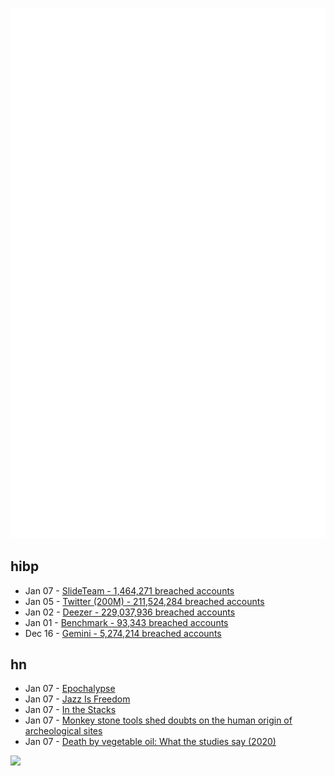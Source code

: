 ![Metrics](https://raw.githubusercontent.com/phixion/phixion/master/metrics.svg)

## hibp

<!--
for https://github.com/phixion/phixion/blob/main/.github/workflows/feeds.yml
-->
<!--START_SECTION:haveibeenpwnd-->
- Jan 07 - [SlideTeam - 1,464,271 breached accounts](https://haveibeenpwned.com/PwnedWebsites#SlideTeam)
- Jan 05 - [Twitter (200M) - 211,524,284 breached accounts](https://haveibeenpwned.com/PwnedWebsites#Twitter200M)
- Jan 02 - [Deezer - 229,037,936 breached accounts](https://haveibeenpwned.com/PwnedWebsites#Deezer)
- Jan 01 - [Benchmark - 93,343 breached accounts](https://haveibeenpwned.com/PwnedWebsites#Benchmark)
- Dec 16 - [Gemini - 5,274,214 breached accounts](https://haveibeenpwned.com/PwnedWebsites#Gemini)
<!--END_SECTION:haveibeenpwnd-->

## hn

<!--
for https://github.com/phixion/phixion/blob/main/.github/workflows/feeds.yml
-->
<!--START_SECTION:hn-->
- Jan 07 - [Epochalypse](https://www.epochalypse.today/)
- Jan 07 - [Jazz Is Freedom](https://thebaffler.com/salvos/jazz-is-freedom-grimstad)
- Jan 07 - [In the Stacks](https://brandnewbox.com/inthestacks/?ref=the-browser)
- Jan 07 - [Monkey stone tools shed doubts on the human origin of archeological sites](https://journals.sagepub.com/doi/10.1177/09596836221131707)
- Jan 07 - [Death by vegetable oil: What the studies say (2020)](https://www.jeffnobbs.com/posts/death-by-vegetable-oil-what-the-studies-say)
<!--END_SECTION:hn-->

<!--
for https://yhype.me
-->
![](https://hit.yhype.me/github/profile?user_id=13013670)
